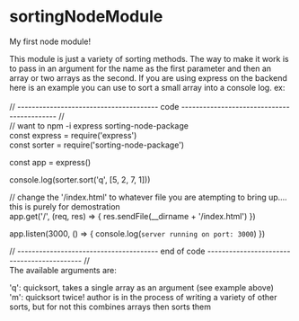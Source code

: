 # sortingNodeModule
My first node module!

This module is just a variety of sorting methods. The way to make it work is to pass in an argument for the name as the 
first parameter and then an array or two arrays as the second. If you are using express on the backend here is an example 
you can use to sort a small array into a console log.
ex:<br /><br />
// --------------------------------------- code ------------------------------------------- // <br />
// want to npm -i express sorting-node-package<br />
const express = require('express')<br />
const sorter = require('sorting-node-package')

const app = express()

console.log(sorter.sort('q', [5, 2, 7, 1]))

// change the '/index.html' to whatever file you are atempting to bring up.... this is purely for demostration<br />
app.get('/', (req, res) => {
    res.sendFile(__dirname + '/index.html')
})

app.listen(3000, () => {
    console.log(`server running on port: 3000`)
})

// --------------------------------------- end of code ------------------------------------------- // <br />
The available arguments are:

'q': quicksort, takes a single array as an argument (see example above)<br />
'm': quicksort twice! author is in the process of writing a variety of other sorts, but for not this combines arrays then sorts them
